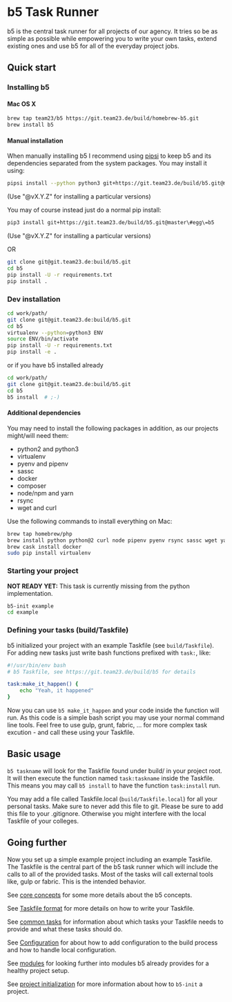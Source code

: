 # b5 Task Runner

b5 is the central task runner for all projects of our agency. It tries so be as simple as possible while
empowering you to write your own tasks, extend existing ones and use b5 for all of the everyday project
jobs.

## Quick start

### Installing b5

#### Mac OS X

```bash
brew tap team23/b5 https://git.team23.de/build/homebrew-b5.git
brew install b5
```

#### Manual installation

When manually installing b5 I recommend using [pipsi](https://github.com/mitsuhiko/pipsi) to keep b5 and its
dependencies separated from the system packages. You may install it using:

```bash
pipsi install --python python3 git+https://git.team23.de/build/b5.git@master\#egg\=b5
```
(Use "@vX.Y.Z" for installing a particular versions)

You may of course instead just do a normal pip install:

```bash
pip3 install git+https://git.team23.de/build/b5.git@master\#egg\=b5
```
(Use "@vX.Y.Z" for installing a particular versions)

OR

```bash
git clone git@git.team23.de:build/b5.git
cd b5
pip install -U -r requirements.txt
pip install .
```

### Dev installation

```bash
cd work/path/
git clone git@git.team23.de:build/b5.git
cd b5
virtualenv --python=python3 ENV  
source ENV/bin/activate  
pip install -U -r requirements.txt
pip install -e . 
```

or if you have b5 installed already

```bash
cd work/path/
git clone git@git.team23.de:build/b5.git
cd b5
b5 install  # ;-)
```

#### Additional dependencies

You may need to install the following packages in addition, as our projects might/will
need them:

* python2 and python3
* virtualenv
* pyenv and pipenv
* sassc
* docker
* composer
* node/npm and yarn
* rsync
* wget and curl

Use the following commands to install everything on Mac:
```bash
brew tap homebrew/php
brew install python python@2 curl node pipenv pyenv rsync sassc wget yarn composer
brew cask install docker
sudo pip install virtualenv
```

### Starting your project

**NOT READY YET:** This task is currently missing from the python implementation.

```bash
b5-init example
cd example
```

### Defining your tasks (build/Taskfile)

b5 initialized your project with an example Taskfile (see `build/Taskfile`). For adding new tasks just
write bash functions prefixed with `task:`, like:

```bash
#!/usr/bin/env bash
# b5 Taskfile, see https://git.team23.de/build/b5 for details

task:make_it_happen() {
    echo "Yeah, it happened"
}
```

Now you can use `b5 make_it_happen` and your code inside the function will run. As this code is a simple
bash script you may use your normal command line tools. Feel free to use gulp, grunt, fabric, … for more
complex task excution - and call these using your Taskfile.

## Basic usage

`b5 taskname` will look for the Taskfile found under build/ in your project root. It will then execute
the function named `task:taskname` inside the Taskfile. This means you may call `b5 install` to have the
function `task:install` run.

You may add a file called Taskfile.local (`build/Taskfile.local`) for all your personal tasks. Make sure
to never add this file to git. Please be sure to add this file to your .gitignore. Otherwise you might
interfere with the local Taskfile of your colleges.

## Going further

Now you set up a simple example project including an example Taskfile. The Taskfile is the central part of
the b5 task runner which will include the calls to all of the provided tasks. Most of the tasks will
call external tools like, gulp or fabric. This is the intended behavior.

See [core concepts](docs/01_concepts.md) for some more details about the b5 concepts.

See [Taskfile format](docs/02_Taskfile_format.md) for more details on how to write your Taskfile.

See [common tasks](docs/03_common_tasks.md) for information about which tasks your Taskfile needs
to provide and what these tasks should do.

See [Configuration](docs/04_config.md) for about how to add configuration to the build process and how
to handle local configuration.

See [modules](docs/05_modules.md) for looking further into modules b5 already provides for a healthy
project setup.

See [project initialization](docs/06_project_init.md) for more information about how to `b5-init` a project.


